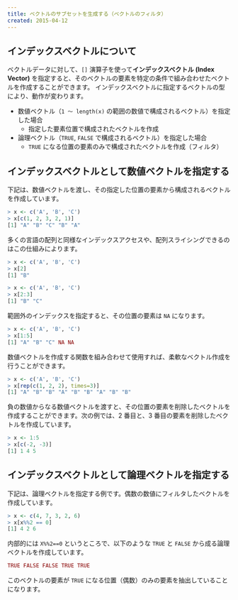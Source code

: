 ```yaml
---
title: ベクトルのサブセットを生成する（ベクトルのフィルタ）
created: 2015-04-12
---
```


インデックスベクトルについて
----

ベクトルデータに対して、`[]` 演算子を使って**インデックスベクトル (Index Vector)** を指定すると、そのベクトルの要素を特定の条件で組み合わせたベクトルを作成することができます。
インデックスベクトルに指定するベクトルの型により、動作が変わります。

* 数値ベクトル（`1 〜 length(x)` の範囲の数値で構成されるベクトル）を指定した場合
  * 指定した要素位置で構成されたベクトルを作成
* 論理ベクトル（`TRUE`, `FALSE` で構成されるベクトル）を指定した場合
  * `TRUE` になる位置の要素のみで構成されたベクトルを作成（フィルタ）

インデックスベクトルとして数値ベクトルを指定する
----

下記は、数値ベクトルを渡し、その指定した位置の要素から構成されるベクトルを作成しています。

```r
> x <- c('A', 'B', 'C')
> x[c(1, 2, 3, 2, 1)]
[1] "A" "B" "C" "B" "A"
```

多くの言語の配列と同様なインデックスアクセスや、配列スライシングできるのはこの仕組みによります。

```r
> x <- c('A', 'B', 'C')
> x[2]
[1] "B"

> x <- c('A', 'B', 'C')
> x[2:3]
[1] "B" "C"
```

範囲外のインデックスを指定すると、その位置の要素は `NA` になります。

```r
> x <- c('A', 'B', 'C')
> x[1:5]
[1] "A" "B" "C" NA NA
```

数値ベクトルを作成する関数を組み合わせて使用すれば、柔軟なベクトル作成を行うことができます。

```r
> x <- c('A', 'B', 'C')
> x[rep(c(1, 2, 2), times=3)]
[1] "A" "B" "B" "A" "B" "B" "A" "B" "B"
```

負の数値からなる数値ベクトルを渡すと、その位置の要素を削除したベクトルを作成することができます。次の例では、2 番目と、3 番目の要素を削除したベクトルを作成しています。

```r
> x <- 1:5
> x[c(-2, -3)]
[1] 1 4 5
```

インデックスベクトルとして論理ベクトルを指定する
----

下記は、論理ベクトルを指定する例です。偶数の数値にフィルタしたベクトルを作成しています。

```r
> x <- c(4, 7, 3, 2, 6)
> x[x%%2 == 0]
[1] 4 2 6
```

内部的には `X%%2==0` というところで、以下のような `TRUE` と `FALSE` から成る論理ベクトルを作成しています。

```r
TRUE FALSE FALSE TRUE TRUE
```

このベクトルの要素が `TRUE` になる位置（偶数）のみの要素を抽出していることになります。


